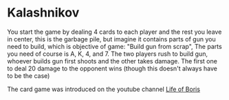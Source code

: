 # Kalashnikov

You start the game by dealing 4 cards to each player and the rest you leave in center, this is the garbage pile, but imagine it contains parts of gun you need to build, which is objective of game: "Build gun from scrap", The parts you need of course is A, K, 4, and 7. The two players rush to build gun, whoever builds gun first shoots and the other takes damage. The first one to deal 20 damage to the opponent wins (though this doesn't always have to be the case)

The card game was introduced on the youtube channel [Life of Boris](https://www.youtube.com/user/NocturnoPlays)